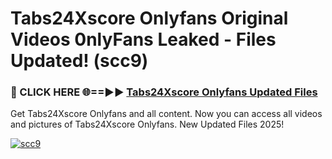 # Tabs24Xscore Onlyfans Original Videos 0nlyFans Leaked - Files Updated! (scc9)

<h3>🔴 CLICK HERE 🌐==►► <a href="https://tinyurl.com/2m67pmp6" rel="nofollow">Tabs24Xscore Onlyfans Updated Files</a></h3>

Get Tabs24Xscore Onlyfans and all content. Now you can access all videos and pictures of Tabs24Xscore Onlyfans. New Updated Files 2025!

[![scc9](https://i.imgur.com/H4QAA4z.gif)](https://tinyurl.com/2m67pmp6)